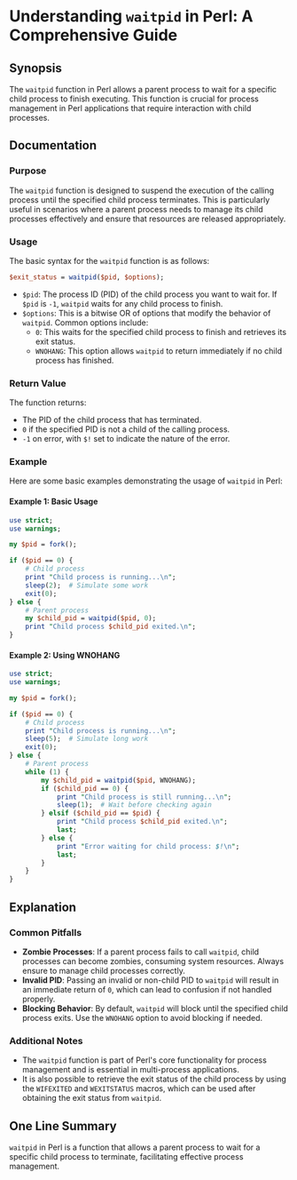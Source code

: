 <!--
Meta Description: # Understanding `waitpid` in Perl: A Comprehensive Guide ## Synopsis The `waitpid` function in Perl allows a parent process to wait for a specific chi...
Meta Keywords: process, child, waitpid, pid, perl
-->

# Understanding `waitpid` in Perl: A Comprehensive Guide

## Synopsis
The `waitpid` function in Perl allows a parent process to wait for a specific child process to finish executing. This function is crucial for process management in Perl applications that require interaction with child processes.

## Documentation

### Purpose
The `waitpid` function is designed to suspend the execution of the calling process until the specified child process terminates. This is particularly useful in scenarios where a parent process needs to manage its child processes effectively and ensure that resources are released appropriately.

### Usage
The basic syntax for the `waitpid` function is as follows:

```perl
$exit_status = waitpid($pid, $options);
```

- `$pid`: The process ID (PID) of the child process you want to wait for. If `$pid` is `-1`, `waitpid` waits for any child process to finish.
- `$options`: This is a bitwise OR of options that modify the behavior of `waitpid`. Common options include:
  - `0`: This waits for the specified child process to finish and retrieves its exit status.
  - `WNOHANG`: This option allows `waitpid` to return immediately if no child process has finished.

### Return Value
The function returns:
- The PID of the child process that has terminated.
- `0` if the specified PID is not a child of the calling process.
- `-1` on error, with `$!` set to indicate the nature of the error.

### Example
Here are some basic examples demonstrating the usage of `waitpid` in Perl:

#### Example 1: Basic Usage
```perl
use strict;
use warnings;

my $pid = fork();

if ($pid == 0) {
    # Child process
    print "Child process is running...\n";
    sleep(2);  # Simulate some work
    exit(0);
} else {
    # Parent process
    my $child_pid = waitpid($pid, 0);
    print "Child process $child_pid exited.\n";
}
```

#### Example 2: Using WNOHANG
```perl
use strict;
use warnings;

my $pid = fork();

if ($pid == 0) {
    # Child process
    print "Child process is running...\n";
    sleep(5);  # Simulate long work
    exit(0);
} else {
    # Parent process
    while (1) {
        my $child_pid = waitpid($pid, WNOHANG);
        if ($child_pid == 0) {
            print "Child process is still running...\n";
            sleep(1);  # Wait before checking again
        } elsif ($child_pid == $pid) {
            print "Child process $child_pid exited.\n";
            last;
        } else {
            print "Error waiting for child process: $!\n";
            last;
        }
    }
}
```

## Explanation
### Common Pitfalls
- **Zombie Processes**: If a parent process fails to call `waitpid`, child processes can become zombies, consuming system resources. Always ensure to manage child processes correctly.
- **Invalid PID**: Passing an invalid or non-child PID to `waitpid` will result in an immediate return of `0`, which can lead to confusion if not handled properly.
- **Blocking Behavior**: By default, `waitpid` will block until the specified child process exits. Use the `WNOHANG` option to avoid blocking if needed.

### Additional Notes
- The `waitpid` function is part of Perl's core functionality for process management and is essential in multi-process applications.
- It is also possible to retrieve the exit status of the child process by using the `WIFEXITED` and `WEXITSTATUS` macros, which can be used after obtaining the exit status from `waitpid`.

## One Line Summary
`waitpid` in Perl is a function that allows a parent process to wait for a specific child process to terminate, facilitating effective process management.